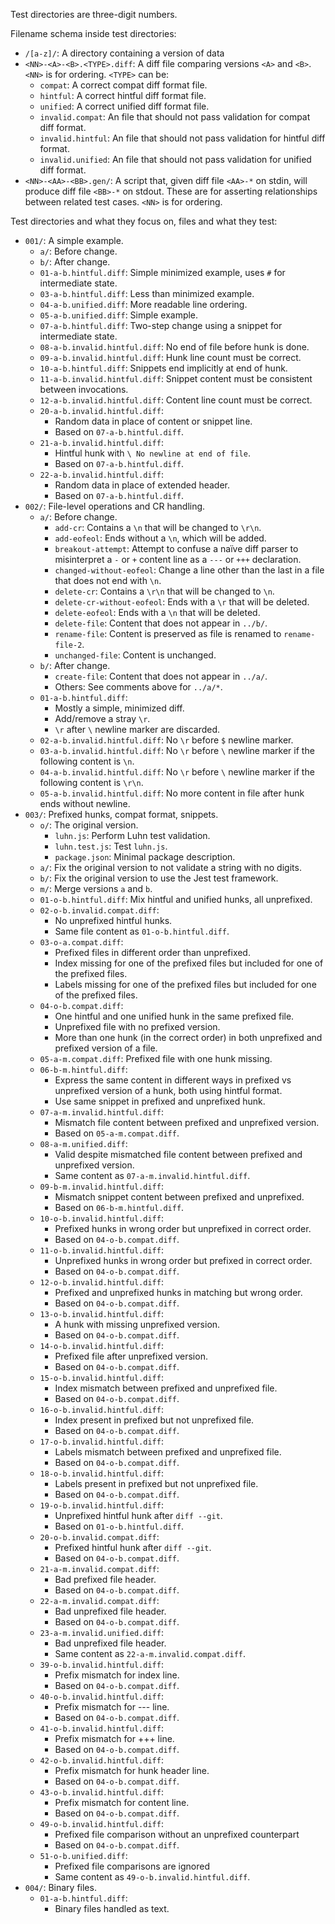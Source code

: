 Test directories are three-digit numbers.

Filename schema inside test directories:
- `/[a-z]/`:
  A directory containing a version of data
- `<NN>-<A>-<B>.<TYPE>.diff`:
  A diff file comparing versions `<A>` and `<B>`.
  `<NN>` is for ordering.
  `<TYPE>` can be:
  - `compat`: A correct compat diff format file.
  - `hintful`: A correct hintful diff format file.
  - `unified`: A correct unified diff format file.
  - `invalid.compat`: An file that should not pass validation for compat diff format.
  - `invalid.hintful`: An file that should not pass validation for hintful diff format.
  - `invalid.unified`: An file that should not pass validation for unified diff format.
- `<NN>-<AA>-<BB>.gen/`:
  A script that, given diff file `<AA>-*` on stdin, will produce diff file `<BB>-*` on stdout.
  These are for asserting relationships between related test cases.
  `<NN>` is for ordering.

Test directories and what they focus on, files and what they test:
- `001/`:
  A simple example.
  - `a/`:
    Before change.
  - `b/`:
    After change.
  - `01-a-b.hintful.diff`:
    Simple minimized example, uses `#` for intermediate state.
  - `03-a-b.hintful.diff`:
    Less than minimized example.
  - `04-a-b.unified.diff`:
    More readable line ordering.
  - `05-a-b.unified.diff`:
    Simple example.
  - `07-a-b.hintful.diff`:
    Two-step change using a snippet for intermediate state.
  - `08-a-b.invalid.hintful.diff`:
    No end of file before hunk is done.
  - `09-a-b.invalid.hintful.diff`:
    Hunk line count must be correct.
  - `10-a-b.hintful.diff`:
    Snippets end implicitly at end of hunk.
  - `11-a-b.invalid.hintful.diff`:
    Snippet content must be consistent between invocations.
  - `12-a-b.invalid.hintful.diff`:
    Content line count must be correct.
  - `20-a-b.invalid.hintful.diff`:
    - Random data in place of content or snippet line.
    - Based on `07-a-b.hintful.diff`.
  - `21-a-b.invalid.hintful.diff`:
    - Hintful hunk with `\ No newline at end of file`.
    - Based on `07-a-b.hintful.diff`.
  - `22-a-b.invalid.hintful.diff`:
    - Random data in place of extended header.
    - Based on `07-a-b.hintful.diff`.
- `002/`:
  File-level operations and CR handling.
  - `a/`:
    Before change.
    - `add-cr`:
      Contains a `\n` that will be changed to `\r\n`.
    - `add-eofeol`:
      Ends without a `\n`, which will be added.
    - `breakout-attempt`:
      Attempt to confuse a naïve diff parser to misinterpret a `-` or `+` content line as a `---` or `+++` declaration.
    - `changed-without-eofeol`:
      Change a line other than the last in a file that does not end with `\n`.
    - `delete-cr`:
      Contains a `\r\n` that will be changed to `\n`.
    - `delete-cr-without-eofeol`:
      Ends with a `\r` that will be deleted.
    - `delete-eofeol`:
      Ends with a `\n` that will be deleted.
    - `delete-file`:
      Content that does not appear in `../b/`.
    - `rename-file`:
      Content is preserved as file is renamed to `rename-file-2`.
    - `unchanged-file`:
      Content is unchanged.
  - `b/`:
    After change.
    - `create-file`:
      Content that does not appear in `../a/`.
    - Others:
      See comments above for `../a/*`.
  - `01-a-b.hintful.diff`:
    - Mostly a simple, minimized diff.
    - Add/remove a stray `\r`.
    - `\r` after `\` newline marker are discarded.
  - `02-a-b.invalid.hintful.diff`:
    No `\r` before `$` newline marker.
  - `03-a-b.invalid.hintful.diff`:
    No `\r` before `\` newline marker if the following content is `\n`.
  - `04-a-b.invalid.hintful.diff`:
    No `\r` before `\` newline marker if the following content is `\r\n`.
  - `05-a-b.invalid.hintful.diff`:
    No more content in file after hunk ends without newline.
- `003/`:
  Prefixed hunks, compat format, snippets.
  - `o/`:
    The original version.
    - `luhn.js`:
      Perform Luhn test validation.
    - `luhn.test.js`:
      Test `luhn.js`.
    - `package.json`:
      Minimal package description.
  - `a/`:
    Fix the original version to not validate a string with no digits.
  - `b/`:
    Fix the original version to use the Jest test framework.
  - `m/`:
    Merge versions `a` and `b`.
  - `01-o-b.hintful.diff`:
    Mix hintful and unified hunks, all unprefixed.
  - `02-o-b.invalid.compat.diff`:
    - No unprefixed hintful hunks.
    - Same file content as `01-o-b.hintful.diff`.
  - `03-o-a.compat.diff`:
    - Prefixed files in different order than unprefixed.
    - Index missing for one of the prefixed files but included for one of the prefixed files.
    - Labels missing for one of the prefixed files but included for one of the prefixed files.
  - `04-o-b.compat.diff`:
    - One hintful and one unified hunk in the same prefixed file.
    - Unprefixed file with no prefixed version.
    - More than one hunk (in the correct order) in both unprefixed and prefixed version of a file.
  - `05-a-m.compat.diff`:
    Prefixed file with one hunk missing.
  - `06-b-m.hintful.diff`:
    - Express the same content in different ways in prefixed vs unprefixed version of a hunk, both using hintful format.
    - Use same snippet in prefixed and unprefixed hunk.
  - `07-a-m.invalid.hintful.diff`:
    - Mismatch file content between prefixed and unprefixed version.
    - Based on `05-a-m.compat.diff`.
  - `08-a-m.unified.diff`:
    - Valid despite mismatched file content between prefixed and unprefixed version.
    - Same content as `07-a-m.invalid.hintful.diff`.
  - `09-b-m.invalid.hintful.diff`:
    - Mismatch snippet content between prefixed and unprefixed.
    - Based on `06-b-m.hintful.diff`.
  - `10-o-b.invalid.hintful.diff`:
    - Prefixed hunks in wrong order but unprefixed in correct order.
    - Based on `04-o-b.compat.diff`.
  - `11-o-b.invalid.hintful.diff`:
    - Unprefixed hunks in wrong order but prefixed in correct order.
    - Based on `04-o-b.compat.diff`.
  - `12-o-b.invalid.hintful.diff`:
    - Prefixed and unprefixed hunks in matching but wrong order.
    - Based on `04-o-b.compat.diff`.
  - `13-o-b.invalid.hintful.diff`:
    - A hunk with missing unprefixed version.
    - Based on `04-o-b.compat.diff`.
  - `14-o-b.invalid.hintful.diff`:
    - Prefixed file after unprefixed version.
    - Based on `04-o-b.compat.diff`.
  - `15-o-b.invalid.hintful.diff`:
    - Index mismatch between prefixed and unprefixed file.
    - Based on `04-o-b.compat.diff`.
  - `16-o-b.invalid.hintful.diff`:
    - Index present in prefixed but not unprefixed file.
    - Based on `04-o-b.compat.diff`.
  - `17-o-b.invalid.hintful.diff`:
    - Labels mismatch between prefixed and unprefixed file.
    - Based on `04-o-b.compat.diff`.
  - `18-o-b.invalid.hintful.diff`:
    - Labels present in prefixed but not unprefixed file.
    - Based on `04-o-b.compat.diff`.
  - `19-o-b.invalid.hintful.diff`:
    - Unprefixed hintful hunk after `diff --git`.
    - Based on `01-o-b.hintful.diff`.
  - `20-o-b.invalid.compat.diff`:
    - Prefixed hintful hunk after `diff --git`.
    - Based on `04-o-b.compat.diff`.
  - `21-a-m.invalid.compat.diff`:
    - Bad prefixed file header.
    - Based on `04-o-b.compat.diff`.
  - `22-a-m.invalid.compat.diff`:
    - Bad unprefixed file header.
    - Based on `04-o-b.compat.diff`.
  - `23-a-m.invalid.unified.diff`:
    - Bad unprefixed file header.
    - Same content as `22-a-m.invalid.compat.diff`.
  - `39-o-b.invalid.hintful.diff`:
    - Prefix mismatch for index line.
    - Based on `04-o-b.compat.diff`.
  - `40-o-b.invalid.hintful.diff`:
    - Prefix mismatch for --- line.
    - Based on `04-o-b.compat.diff`.
  - `41-o-b.invalid.hintful.diff`:
    - Prefix mismatch for +++ line.
    - Based on `04-o-b.compat.diff`.
  - `42-o-b.invalid.hintful.diff`:
    - Prefix mismatch for hunk header line.
    - Based on `04-o-b.compat.diff`.
  - `43-o-b.invalid.hintful.diff`:
    - Prefix mismatch for content line.
    - Based on `04-o-b.compat.diff`.
  - `49-o-b.invalid.hintful.diff`:
    - Prefixed file comparison without an unprefixed counterpart
    - Based on `04-o-b.compat.diff`.
  - `51-o-b.unified.diff`:
    - Prefixed file comparisons are ignored
    - Same content as `49-o-b.invalid.hintful.diff`.
- `004/`:
  Binary files.
  - `01-a-b.hintful.diff`:
    - Binary files handled as text.
